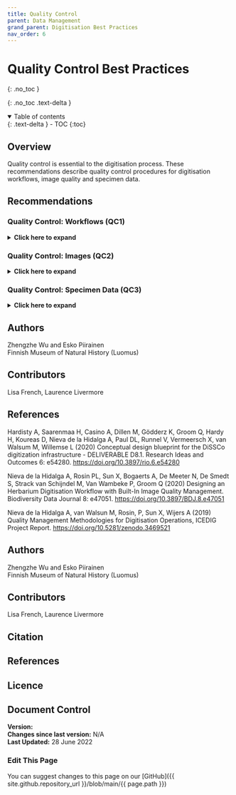 ```yaml
---
title: Quality Control
parent: Data Management
grand_parent: Digitisation Best Practices
nav_order: 6
---
```


# Quality Control Best Practices
{: .no_toc }

  {: .no_toc .text-delta }
<details open markdown="block">
  <summary>
    Table of contents
  </summary>
  {: .text-delta }
- TOC
{:toc}
</details>

## Overview
Quality control is essential to the digitisation process. These recommendations describe quality control procedures for digitisation workflows, image quality and specimen data.

## Recommendations

### Quality Control: Workflows (QC1)
<details>
	<summary> <strong>Click here to expand</strong> </summary>
	<p><strong>Level:</strong> Basic </p>
	<p><strong>Use Case:</strong> As digitisation manager I want to have the quality control in the digitisation
	process so that I can provide high quality data.</p>
	<p><strong>Recommendation:</strong></p>
	<p>Establish quality control procedures in all the stages of the digitisation process.</p>
	
	<p><strong>Discussion</strong></p>
	<p>Quality control is one of the essential parts in the digitisation process. It will
	ensure the digitised data is of a high quality level for different usages. In each
	step of the workflow of the digitisation process, quality checks have to be
	performed in time to find out the errors and mistakes and alerts for checking
	and re-digitisation. That will prevent the expansion of the errors to the
	following steps of the digitisation process and minimise the efforts of
	corrective actions.</p>
	
	<p>Regarding ETL procedures in the digitisation process, quality control mainly
	involves two parts, image check and specimen data check. There is still a large
	amount of manual work involved in the check due to the corresponding work
	in the workflow that has not been automated. Automating the digitisation
	workflow and related quality control will reduce human mistakes and improve
	the work efficiency in the digitisation process.</p>
		
	<p><strong>Implementation</strong></p>
	<p>Meise Botanic Garden</p>
	<p>MBG implemented a digitisation workflow to digitise the herbarium sheet
	specimens. This workflow is based on modular designs containing tasks of inhouse
	and outsourced digitisation, processing, preservation and publishing. In
	each of the tasks, there are quality concerns that quality control has to be
	performed. Full details of this workflow can be found in <a href="https://doi.org/10.3897/BDJ.8.e47051">Nieva de la Hidalga <em>et al.</em> (2020).</a></p>
	
	<p><strong>References</strong></p>
	<p>Hardisty A, Saarenmaa H, Casino A, Dillen M, Gödderz K, Groom Q, Hardy H, Koureas D,
	Nieva de la Hidalga A, Paul DL, Runnel V, Vermeersch X, van Walsum M, Willemse L (2020)
	Conceptual design blueprint for the DiSSCo digitization infrastructure - DELIVERABLE D8.1. Research
	Ideas and Outcomes 6: e54280. <a href="https://doi.org/10.3897/rio.6.e54280">https://doi.org/10.3897/rio.6.e54280</a></p>
	
	<p>Nieva de la Hidalga A, Rosin PL, Sun X, Bogaerts A, De Meeter N, De Smedt S, Strack van
	Schijndel M, Van Wambeke P, Groom Q (2020) Designing an Herbarium Digitisation Workflow with
	Built-In Image Quality Management. Biodiversity Data Journal 8:
	e47051. <a href="https://doi.org/10.3897/BDJ.8.e47051">https://doi.org/10.3897/BDJ.8.e47051</a></p>
	
	<p>Nieva de la Hidalga A, van Walsun M, Rosin, P, Sun X, Wijers A (2019) Quality
	Management Methodologies for Digitisation Operations, ICEDIG Project Report.
	<a href="https://doi.org/10.5281/zenodo.3469521">https://doi.org/10.5281/zenodo.3469521</a></p>
	
</details>

### Quality Control: Images (QC2)
<details>
	<summary> <strong>Click here to expand</strong> </summary>
	<p><strong>Level:</strong> Basic (with advanced/state of the art recommendations) </p>
	<p><strong>Use Case:</strong> As a digitisation manager I want to have the quality control in the digitisation
	process so that I can provide high quality data.</p>
	<p><strong>Recommendation:</strong></p>
	<p>Establish quality control procedures for images.</p>
	
	<p><strong>Discussion</strong></p>
	<p>Specimen imaging data are one of the key outputs from the digitisation process. It is
	critical to keep the image quality at a high level. The quality control for the images
	involves the image acquisition, processing, and storing processes.</p>
	<p>In the image acquisition process of mass digitisation, the images are captured and
	usually transferred to the imaging station immediately. The captured images need to
	fulfil the following quality control checks:</p>
	<ul>
		<li>Format validation</li>
		<li>File integrity check</li>
		<li>Image size, resolution and metadata verification</li>
		<li>Image colour check</li>
		<li>Image sharpness check</li>
		
	</ul>
	<p>The above quality control measures can be done automatically by the computer
	applications on the imaging station in real-time. This will find the error images in
	time for the re-imaging process of the specimens.</p>
	<p>After passing the above quality controls, the original images are ready for the
	imaging processing tasks in the workflow, like image renaming by decoding barcodes
	in the image and image transformation to other formats. In the image processing
	process, the quality control measures can be done at the imaging station or on a
	remote server depending on the workflow as</p>
	<ul>
		<li>Image file name format verification</li>
		<li>Image derivatives (such as JPEG and PNG images) check (similar QC measures that
		were done in the above image acquisition part)</li>
		<li>Image duplication check</li>
	</ul>
	
	<p>The above quality control measures can be done automatically by the computer
	applications. Often they can be performed offline, since the imaging tasks are based
	on the original images and do not need access to the physical specimens.</p>
	
	<p>After image acquisition and processing, different versions of the image are
	transferred and stored at different storage areas, such as the staging area, image
	archive, and long-term data preservation. Also the storage of the imaging station
	and buffer server have to be cleared periodically after the successful image transfer
	to other data storages by checking</p>
	
	<ul>
		<li>File integrity</li>
	</ul>
	
	<p>Some of the above complex QC tasks done by computer applications belong to the
	ADVANCED level.</p>
	<p>Moreover, for different types of specimens, there are different objects in the image,
	such as specimen, labels, colour chart, scale bar, and barcode, as summarised in a
	table from <a href="https://doi.org/10.3897/rio.6.e54280">Hardisty <em>et al.</em> 2020</a> (see Table 9). It is necessary to make sure that those objects are
	shown in the image correctly. This work is usually done manually before the	
	digitisation or during the barcoding process. With the development of computer
	vision and AI techniques, the computer program can achieve relatively high
	accuracies to detect those objects. However, it requires a large training dataset and
	computing resources to train the mode and perform the task. This belongs to the
	STATE-OF-ART level.</p>
	
	<p><strong>Implementation</strong></p>
	<p>Meise Botanic Garden</p>
	<p>At Meise Botanic Garden, quality control measures are applied to the images in the
	image acquisition and processing subtasks, and image storing subtasks in the
	digitisation workflows of herbarium sheet specimens.. Full details can be found in <a href="https://doi.org/10.3897/BDJ.8.e47051">Nieva de la Hidalga <em>et al.</em> (2020)</a>(see Table 3).</p>
	
	<p><strong>References</strong></p>
	<p>Hardisty A, Saarenmaa H, Casino A, Dillen M, Gödderz K, Groom Q, Hardy H, Koureas D,
	Nieva de la Hidalga A, Paul DL, Runnel V, Vermeersch X, van Walsum M, Willemse L (2020)
	Conceptual design blueprint for the DiSSCo digitization infrastructure - DELIVERABLE D8.1. Research
	Ideas and Outcomes 6: e54280. <a href="https://doi.org/10.3897/rio.6.e54280">https://doi.org/10.3897/rio.6.e54280</a></p>
	
	<p>Nieva de la Hidalga A, Rosin PL, Sun X, Bogaerts A, De Meeter N, De Smedt S, Strack van
	Schijndel M, Van Wambeke P, Groom Q (2020) Designing an Herbarium Digitisation Workflow with
	Built-In Image Quality Management. Biodiversity Data Journal 8:
	e47051. <a href="https://doi.org/10.3897/BDJ.8.e47051">https://doi.org/10.3897/BDJ.8.e47051</a></p>
	
	<p>Nieva de la Hidalga A, van Walsun M, Rosin, P, Sun X, Wijers A (2019) Quality
	Management Methodologies for Digitisation Operations, ICEDIG Project Report.
	<a href="https://doi.org/10.5281/zenodo.3469521">https://doi.org/10.5281/zenodo.3469521</a></p>
	
</details>

### Quality Control: Specimen Data (QC3)
<details>
	<summary> <strong>Click here to expand</strong> </summary>
	<p><strong>Level:</strong> Basic (including an Advanced recommendation)</p>
	<p><strong>Use Case:</strong> As a digitisation manager I want to have the quality control in the digitisation
	process so that I can provide high quality data</p>
	<p><strong>Recommendation:</strong></p>
	<p>Establish quality control procedures for specimen data</p>
	
	<p><strong>Discussion</strong></p>
	<p>Specimen data is the most important core part in the digitisation process
	along with specimen imaging data. In mass digitisation, usually preliminary
	specimen data with minimum information level are extracted from the
	specimen during the barcoding process to speed up the digitisation. More
	extensive transcription can be done later with the specimen image at a
	collection management system or dedicated transcription portals. To improve
	the quality of the specimen data in the digitisation process, the quality control
	measures must be applied in the digitisation process, such as simple data
	format validation of:</p>
	<ul>
		<li>Date, time and higher locality names</li>
	</ul>
	<p>By further utilising the list of controlled vocabularies/terms from the
	authorised sources to validate:</p>
	<ul>
		<li>Scientific names</li>
		<li>Localities</li>
		<li>Peoples' names</li>
	</ul>
	<p>Automated geo-referencing processes can be used to improve the data
	quality.</p>
	
	<p><strong>Implementation</strong></p>
	<p>Finnish Museum of Natural History (Luomus)</p>
	<p>At Luomus, the preliminary specimen information is recorded at the
	barcoding step in the mass herbarium digitisation process with a web-based
	system. In the system, the list of controlled vocabularies from the authorised
	sources is used to validate the scientific name, country, and municipalities of
	the specimen. The special cases of the localities are alerted in the system with
	highlights to the user. The formats of year, and the links between country and
	municipalities are validated instantly after the input of the fields. At the mass
	digitisation of the pinned insect, automated geo-referencing is used to
	achieve high specimen data quality.</p>
	
	<p><strong>References</strong></p>
	<p>Hardisty A, Saarenmaa H, Casino A, Dillen M, Gödderz K, Groom Q, Hardy H, Koureas D,
	Nieva de la Hidalga A, Paul DL, Runnel V, Vermeersch X, van Walsum M, Willemse L (2020)
	Conceptual design blueprint for the DiSSCo digitization infrastructure - DELIVERABLE D8.1. Research
	Ideas and Outcomes 6: e54280. <a href="https://doi.org/10.3897/rio.6.e54280">https://doi.org/10.3897/rio.6.e54280</a></p>
	
</details>

## Authors
Zhengzhe Wu and Esko Piirainen\
Finnish Museum of Natural History (Luomus)

## Contributors
Lisa French, Laurence Livermore

## References
Hardisty A, Saarenmaa H, Casino A, Dillen M, Gödderz K, Groom Q, Hardy H, Koureas D, Nieva de la Hidalga A, Paul DL, Runnel V, Vermeersch X, van Walsum M, Willemse L (2020)
Conceptual design blueprint for the DiSSCo digitization infrastructure - DELIVERABLE D8.1. Research
Ideas and Outcomes 6: e54280. <a href="https://doi.org/10.3897/rio.6.e54280">https://doi.org/10.3897/rio.6.e54280</a>

Nieva de la Hidalga A, Rosin PL, Sun X, Bogaerts A, De Meeter N, De Smedt S, Strack van
Schijndel M, Van Wambeke P, Groom Q (2020) Designing an Herbarium Digitisation Workflow with
Built-In Image Quality Management. Biodiversity Data Journal 8:
e47051. <a href="https://doi.org/10.3897/BDJ.8.e47051">https://doi.org/10.3897/BDJ.8.e47051</a>

Nieva de la Hidalga A, van Walsun M, Rosin, P, Sun X, Wijers A (2019) Quality
Management Methodologies for Digitisation Operations, ICEDIG Project Report.
<a href="https://doi.org/10.5281/zenodo.3469521">https://doi.org/10.5281/zenodo.3469521</a>

## Authors
Zhengzhe Wu and Esko Piirainen\
Finnish Museum of Natural History (Luomus)

## Contributors
Lisa French, Laurence Livermore

## Citation

## References

## Licence

## Document Control
**Version:** \
**Changes since last version:** N/A\
**Last Updated:** 28 June 2022

### Edit This Page
You can suggest changes to this page on our [GitHub]({{ site.github.repository_url }}/blob/main/{{ page.path }})
